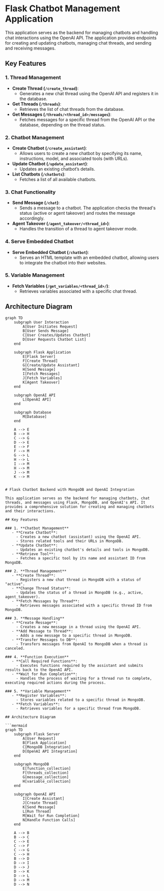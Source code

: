 # Flask Chatbot Management Application

This application serves as the backend for managing chatbots and handling chat interactions using the OpenAI API. The application provides endpoints for creating and updating chatbots, managing chat threads, and sending and receiving messages.

## Key Features

### 1. **Thread Management**
   - **Create Thread (`/create_thread`)**:
     - Generates a new chat thread using the OpenAI API and registers it in the database.
   - **Get Threads (`/threads`)**:
     - Retrieves the list of chat threads from the database.
   - **Get Messages (`/threads/<thread_id>/messages`)**:
     - Fetches messages for a specific thread from the OpenAI API or the database, depending on the thread status.

### 2. **Chatbot Management**
   - **Create Chatbot (`/create_assistant`)**:
     - Allows users to create a new chatbot by specifying its name, instructions, model, and associated tools (with URLs).
   - **Update Chatbot (`/update_assistant`)**:
     - Updates an existing chatbot’s details.
   - **List Chatbots (`/chatbots`)**:
     - Fetches a list of all available chatbots.

### 3. **Chat Functionality**
   - **Send Message (`/chat`)**:
     - Sends a message to a chatbot. The application checks the thread's status (active or agent takeover) and routes the message accordingly.
   - **Agent Takeover (`/agent_takeover/<thread_id>`)**:
     - Handles the transition of a thread to agent takeover mode.

### 4. **Serve Embedded Chatbot**
   - **Serve Embedded Chatbot (`/chatbot`)**:
     - Serves an HTML template with an embedded chatbot, allowing users to integrate the chatbot into their websites.

### 5. **Variable Management**
   - **Fetch Variables (`/get_variables/<thread_id>/`)**:
     - Retrieves variables associated with a specific chat thread.

## Architecture Diagram

```mermaid
graph TD
    subgraph User Interaction
        A[User Initiates Request]
        B[User Sends Message]
        C[User Creates/Updates Chatbot]
        D[User Requests Chatbot List]
    end

    subgraph Flask Application
        E[Flask Server]
        F[Create Thread]
        G[Create/Update Assistant]
        H[Send Message]
        I[Fetch Messages]
        J[Fetch Variables]
        K[Agent Takeover]
    end

    subgraph OpenAI API
        L[OpenAI API]
    end

    subgraph Database
        M[Database]
    end

    A --> E
    B --> H
    C --> G
    D --> E
    E --> F
    F --> M
    G --> L
    H --> L
    I --> M
    H --> M
    J --> M
    K --> M


# Flask Chatbot Backend with MongoDB and OpenAI Integration

This application serves as the backend for managing chatbots, chat threads, and messages using Flask, MongoDB, and OpenAI's API. It provides a comprehensive solution for creating and managing chatbots and their interactions.

## Key Features

### 1. **Chatbot Management**
   - **Create Chatbot**: 
     - Creates a new chatbot (assistant) using the OpenAI API.
     - Stores related tools and their URLs in MongoDB.
   - **Update Chatbot**: 
     - Updates an existing chatbot's details and tools in MongoDB.
   - **Retrieve Tool**: 
     - Fetches a specific tool by its name and assistant ID from MongoDB.

### 2. **Thread Management**
   - **Create Thread**: 
     - Registers a new chat thread in MongoDB with a status of "active".
   - **Change Thread Status**: 
     - Updates the status of a thread in MongoDB (e.g., active, agent_takeover).
   - **Fetch Messages by Thread**: 
     - Retrieves messages associated with a specific thread ID from MongoDB.

### 3. **Message Handling**
   - **Create Message**: 
     - Creates a new message in a thread using the OpenAI API.
   - **Add Message to Thread**: 
     - Adds a new message to a specific thread in MongoDB.
   - **Transfer Messages to DB**: 
     - Transfers messages from OpenAI to MongoDB when a thread is canceled.

### 4. **Function Execution**
   - **Call Required Functions**: 
     - Executes functions required by the assistant and submits results back to the OpenAI API.
   - **Wait for Run Completion**: 
     - Handles the process of waiting for a thread run to complete, executing required actions during the process.

### 5. **Variable Management**
   - **Register Variables**: 
     - Stores variables related to a specific thread in MongoDB.
   - **Fetch Variables**: 
     - Retrieves variables for a specific thread from MongoDB.

## Architecture Diagram

```mermaid
graph TD
    subgraph Flask Server
        A[User Request]
        B[Flask Application]
        C[MongoDB Integration]
        D[OpenAI API Integration]
    end

    subgraph MongoDB
        E[function_collection]
        F[threads_collection]
        G[message_collection]
        H[variable_collection]
    end

    subgraph OpenAI API
        I[Create Assistant]
        J[Create Thread]
        K[Send Message]
        L[Run Thread]
        M[Wait for Run Completion]
        N[Handle Function Calls]
    end

    A --> B
    B --> C
    C --> E
    C --> F
    C --> G
    C --> H
    B --> D
    D --> I
    D --> J
    D --> K
    D --> L
    D --> M
    D --> N
